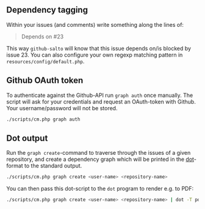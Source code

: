 ## Dependency tagging
Within your issues (and comments) write something along the lines of:
> Depends on #23

This way `github-salto` will know that this issue depends on/is blocked by issue 23.
You can also configure your own regexp matching pattern in `resources/config/default.php`.

## Github OAuth token
To authenticate against the Github-API run `graph auth` once manually.
The script will ask for your credentials and request an OAuth-token with Github. Your username/password will not be stored.
```sh
./scripts/cm.php graph auth
```

## Dot output
Run the `graph create`-command to traverse through the issues of a given repository,
and create a dependency graph which will be printed in the [dot](http://www.graphviz.org/content/dot-language)-format to the standard output.
```sh
./scripts/cm.php graph create <user-name> <repository-name>
```

You can then pass this dot-script to the `dot` program to render e.g. to PDF:
```sh
./scripts/cm.php graph create <user-name> <repository-name> | dot -T pdf > output.pdf
```
